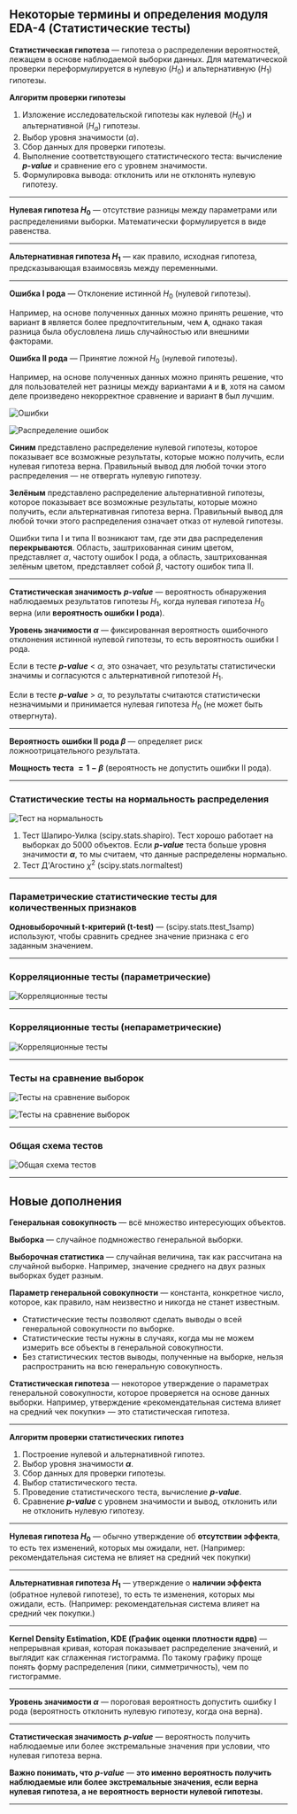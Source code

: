 ## Некоторые термины и определения модуля EDA-4 (Статистические тесты) ##

**Статистическая гипотеза**&nbsp;&mdash; гипотеза о распределении вероятностей,
лежащем в основе наблюдаемой выборки данных. Для математической проверки
переформулируется в нулевую ($H_0$) и альтернативную ($H_1$) гипотезы.

**Алгоритм проверки гипотезы**

1. Изложение исследовательской гипотезы как нулевой ($H_0$) и альтернативной
($H_a$) гипотезы.
2. Выбор уровня значимости ($\alpha$).
3. Сбор данных для проверки гипотезы.
4. Выполнение соответствующего статистического теста: вычисление ***p-value*** и
сравнение его с уровнем значимости.
5. Формулировка вывода: отклонить или не отклонять нулевую гипотезу.

----

**Нулевая гипотеза $H_0$**&nbsp;&mdash; отсутствие разницы между параметрами или
распределениями выборки. Математически формулируется в виде равенства.

----

**Альтернативная гипотеза $H_1$**&nbsp;&mdash; как правило, исходная гипотеза,
предсказывающая взаимосвязь между переменными.

----

**Ошибка I рода**&nbsp;&mdash; Отклонение истинной $H_0$ (нулевой гипотезы).

Например, на основе полученных данных можно принять решение, что вариант **`B`**
является более предпочтительным, чем **`A`**, однако такая разница была
обусловлена лишь случайностью или внешними факторами.

**Ошибка II рода**&nbsp;&mdash; Принятие ложной $H_0$ (нулевой гипотезы).

Например, на основе полученных данных можно принять решение, что для
пользователей нет разницы между вариантами **`А`** и **`В`**, хотя на самом деле
произведено некорректное сравнение и вариант **`В`** был лучшим.

![Ошибки](z_error_1_2.png)

![Распределение ошибок](z_error_distrib.png)

**Синим** представлено распределение нулевой гипотезы, которое показывает все
возможные результаты, которые можно получить, если нулевая гипотеза верна.
Правильный вывод для любой точки этого распределения&nbsp;&mdash; не отвергать
нулевую гипотезу.

**Зелёным** представлено распределение альтернативной гипотезы, которое
показывает все возможные результаты, которые можно получить, если альтернативная
гипотеза верна. Правильный вывод для любой точки этого распределения означает
отказ от нулевой гипотезы.

Ошибки типа I и типа II возникают там, где эти два распределения
**перекрываются**. Область, заштрихованная синим цветом, представляет $\alpha$,
частоту ошибок I рода, а область, заштрихованная зелёным цветом, представляет
собой $\beta$, частоту ошибок типа II.

----

**Статистическая значимость** ***p-value***&nbsp;&mdash; вероятность обнаружения
наблюдаемых результатов гипотезы $H_1$, когда нулевая гипотеза $H_0$ верна
(или **вероятность ошибки I рода**).

**Уровень значимости $\alpha$**&nbsp;&mdash; фиксированная вероятность
ошибочного отклонения истинной нулевой гипотезы, то есть вероятность ошибки
I рода.

Если в тесте ***p-value*** < $\alpha$, это означает, что результаты
статистически значимы и согласуются с альтернативной гипотезой $H_1$.

Если в тесте ***p-value*** > $\alpha$, то результаты считаются статистически
незначимыми и принимается нулевая гипотеза $H_0$ (не может быть отвергнута).

----

**Вероятность ошибки II рода $\beta$**&nbsp;&mdash; определяет риск
ложноотрицательного результата.

**Мощность теста $=1-\beta$** (вероятность не допустить ошибки II рода).

----

### Статистические тесты на нормальность распределения ###

![Тест на нормальность](z_normal_tests.png)

1. Тест Шапиро-Уилка (scipy.stats.shapiro). Тест хорошо работает на выборках до
5000 объектов. Если ***p-value*** теста больше уровня значимости **$\alpha$**,
то мы считаем, что данные распределены нормально.
2. Тест Д'Агостино $\chi^2$ (scipy.stats.normaltest)

----

### Параметрические статистические тесты для количественных признаков ###

**Одновыборочный t-критерий (t-test)**&nbsp;&mdash; (scipy.stats.ttest_1samp)
используют, чтобы сравнить среднее значение признака с его заданным значением.

----

### Корреляционные тесты (параметрические) ###

![Корреляционные тесты](z_corr_tests1.png)

----

### Корреляционные тесты (непараметрические) ###

![Корреляционные тесты](z_corr_tests2.png)

----

### Тесты на сравнение выборок ###

![Тесты на сравнение выборок](compare_tests.png)

![Тесты на сравнение выборок](compare_tests2.png)

----

### Общая схема тестов ###

![Общая схема тестов](general_tests.png)

----

## Новые дополнения ##

**Генеральная совокупность**&nbsp;&mdash; всё множество интересующих объектов.

**Выборка**&nbsp;&mdash; случайное подмножество генеральной выборки.

**Выборочная статистика**&nbsp;&mdash; случайная величина, так как рассчитана на
случайной выборке. Например, значение среднего на двух разных выборках будет
разным.

**Параметр генеральной совокупности**&nbsp;&mdash; константа, конкретное число,
которое, как правило, нам неизвестно и никогда не станет известным.

- Статистические тесты позволяют сделать выводы о всей генеральной совокупности
по выборке.
- Статистические тесты нужны в случаях, когда мы не можем измерить все объекты в
генеральной совокупности.
- Без статистических тестов выводы, полученные на выборке, нельзя распространить
на всю генеральную совокупность.

**Статистическая гипотеза**&nbsp;&mdash; некоторое утверждение о параметрах
генеральной совокупности, которое проверяется на основе данных выборки.
Например, утверждение &laquo;рекомендательная система влияет на средний чек
покупки&raquo;&nbsp;&mdash; это статистическая гипотеза.

----

**Алгоритм проверки статистических гипотез**

1. Построение нулевой и альтернативной гипотез.
2. Выбор уровня значимости **$\alpha$**.
3. Сбор данных для проверки гипотезы.
4. Выбор статистического теста.
5. Проведение статистического теста, вычисление ***p-value***.
6. Сравнение ***p-value*** c уровнем значимости и вывод, отклонить или не
отклонить нулевую гипотезу.

----

**Нулевая гипотеза $H_0$**&nbsp;&mdash; обычно утверждение об **отсутствии
эффекта**, то есть тех изменений, которых мы ожидали, нет. (Например:
рекомендательная система не влияет на средний чек покупки)

----

**Альтернативная гипотеза $H_1$**&nbsp;&mdash; утверждение о **наличии эффекта**
(обратное нулевой гипотезе), то есть те изменения, которых мы ожидали, есть.
(Например: рекомендательная система влияет на средний чек покупки.)

----

**Kernel Density Estimation, KDE (График оценки плотности ядрв)**&nbsp;&mdash;
непрерывная кривая, которая показывает распределение значений, и выглядит как
сглаженная гистограмма. По такому графику проще понять форму распределения
(пики, симметричность), чем по гистограмме.

----

**Уровень значимости $\alpha$**&nbsp;&mdash; пороговая вероятность допустить
ошибку I рода (вероятность отклонить нулевую гипотезу, когда она верна).

----

**Статистическая значимость** ***p-value***&nbsp;&mdash; вероятность получить
наблюдаемые или более экстремальные значения при условии, что нулевая гипотеза
верна.

**Важно понимать, что** ***p-value***&nbsp;&mdash; **это именно вероятность
получить наблюдаемые или более экстремальные значения, если верна нулевая
гипотеза, а не вероятность верности нулевой гипотезы.**

----
